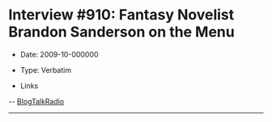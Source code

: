 # Interview #910: Fantasy Novelist Brandon Sanderson on the Menu

- Date: 2009-10-000000

- Type: Verbatim

- Links

-- [BlogTalkRadio](http://www.blogtalkradio.com/mediabistro/2009/10/01/morning-media-thursday?loomia_ow=t0:s0:a16:g4:r4:c0.000000:b0:z0)



---

